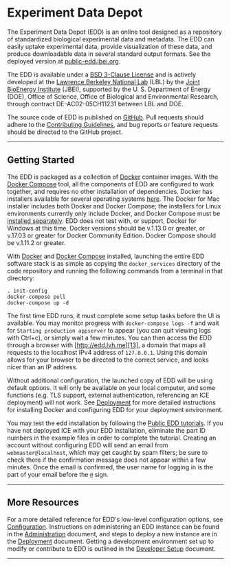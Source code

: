 # Experiment Data Depot

The Experiment Data Depot (EDD) is an online tool designed as a repository of standardized
biological experimental data and metadata. The EDD can easily uptake experimental data, provide
visualization of these data, and produce downloadable data in several standard output formats. See
the deployed version at [public-edd.jbei.org][1].

The EDD is available under a [BSD 3-Clause License][6] and is actively developed at the
[Lawrence Berkeley National Lab][7] (LBL) by the [Joint BioEnergy Institute][8] (JBEI), supported
by the U. S. Department of Energy (DOE), Office of Science, Office of Biological and Environmental
Research, through contract DE-AC02-05CH11231 between LBL and DOE.

The source code of EDD is published on [GitHub][9]. Pull requests should adhere to the
[Contributing Guidelines][10], and bug reports or feature requests should be directed to the
GitHub project.

---------------------------------------------------------------------------------------------------

## Getting Started <a name="#Getting_Started"/>

The EDD is packaged as a collection of [Docker][2] container images. With the [Docker Compose][3]
tool, all the components of EDD are configured to work together, and requires no other installation
of dependencies. Docker has installers available for several operating systems [here][15]. The
Docker for Mac installer includes both Docker and Docker Compose; the installers for Linux
environments currently only include Docker, and Docker Compose must be [installed separately][16]. 
EDD does not test with, or support, Docker for Windows at this time. Docker versions should be
v.1.13.0 or greater, or v.17.03 or greater for Docker Community Edition. Docker Compose should be
v.1.11.2 or greater.

With [Docker][2] and [Docker Compose][3] installed, launching the entire EDD software stack is as
simple as copying the `docker_services` directory of the code repository and running the following
commands from a terminal in that directory:

    . init-config
    docker-compose pull
    docker-compose up -d

The first time EDD runs, it must complete some setup tasks before the UI is available. You may
monitor progress with `docker-compose logs -f` and wait for `Starting production appserver` to
appear (you can quit viewing logs with Ctrl+c), or simply wait a few minutes. You can then access
the EDD through a browser with [http://edd.lvh.me][13], a domain that maps all requests to the
localhost IPv4 address of `127.0.0.1`. Using this domain allows for your browser to be directed to
the correct service, and looks nicer than an IP address.

Without additional configuration, the launched copy of EDD will be using default options. It will
only be available on your local computer, and some functions (e.g. TLS support, external
authentication, referencing an ICE deployment) will not work. See [Deployment][5] for more detailed
instructions for installing Docker and configuring EDD for your deployment environment.

You may test the edd installation by following the [Public EDD tutorials][14]. If you have not
deployed ICE with your EDD installation, eliminate the part ID numbers in the example files in
order to complete the tutorial. Creating an account without configuring EDD will send an email from
`webmaster@localhost`, which may get caught by spam filters; be sure to check there if the
confirmation message does not appear within a few minutes. Once the email is confirmed, the user
name for logging in is the part of your email before the `@` sign.

---------------------------------------------------------------------------------------------------

## More Resources <a name="#More_Resources"/>

For a more detailed reference for EDD's low-level configuration options, see [Configuration][4].
Instructions on administering an EDD instance can be found in the [Administration][11] document,
and steps to deploy a new instance are in the [Deployment][5] document. Getting a development
environment set up to modify or contribute to EDD is outlined in the
[Developer Setup][12] document.

---------------------------------------------------------------------------------------------------

[1]:    https://public-edd.jbei.org
[2]:    https://docker.io
[3]:    https://docs.docker.com/compose/overview/
[4]:    docs/Configuration.md
[5]:    docs/Deployment.md
[6]:    LICENSE.txt
[7]:    https://www.lbl.gov
[8]:    https://www.jbei.org
[9]:    https://github.com/JBEI/edd
[10]:   Contributing.md
[11]:   docs/Administration.md
[12]:   docs/Developer_Setup.md
[13]:   http://edd.lvh.me
[14]:   https://public-edd.jbei.org/pages/tutorials/
[15]:   https://www.docker.com/community-edition#/download
[16]:   https://docs.docker.com/compose/install/
